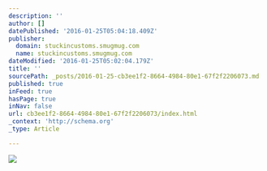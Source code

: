 ```yaml
---
description: ''
author: []
datePublished: '2016-01-25T05:04:18.409Z'
publisher:
  domain: stuckincustoms.smugmug.com
  name: stuckincustoms.smugmug.com
dateModified: '2016-01-25T05:02:04.179Z'
title: ''
sourcePath: _posts/2016-01-25-cb3ee1f2-8664-4984-80e1-67f2f2206073.md
published: true
inFeed: true
hasPage: true
inNav: false
url: cb3ee1f2-8664-4984-80e1-67f2f2206073/index.html
_context: 'http://schema.org'
_type: Article

---
```

![](https://stuckincustoms.smugmug.com/Portfolio/i-zVFMRNV/0/X2/Day%201%20-%20Roadie%20-%20Into%20the%20Sky%20beyond%20the%20Church-X2.jpg)